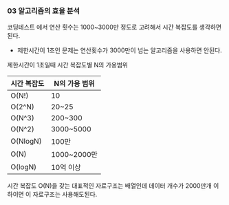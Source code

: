 ### 03 알고리즘의 효율 분석

코딩테스트 에서 연산 횟수는 1000~3000만 정도로 고려해서 시간 복잡도를 생각하면된다.  

- 제한시간이 1초인 문제는 연산횟수가 3000만이 넘는 알고리즘을 사용하면 안된다.  

제한시간이 1초일때 시간 복잡도별 N의 가용범위  

| 시간 복잡도 | N의 가용 범위 |
| --- | --- |
| O(N!) | 10 |
| O(2^N) | 20~25 |
| O(N^3) | 200~300 |
| O(N^2) | 3000~5000 |
| O(NlogN) | 100만 |
| O(N) | 1000~2000만 |
| O(logN) | 10억 이상 |

시간 복잡도 O(N)을 갖는 대표적인 자료구조는 배열인데 데이터 개수가 2000만개 이하이면 이 자료구조는 사용해도된다.